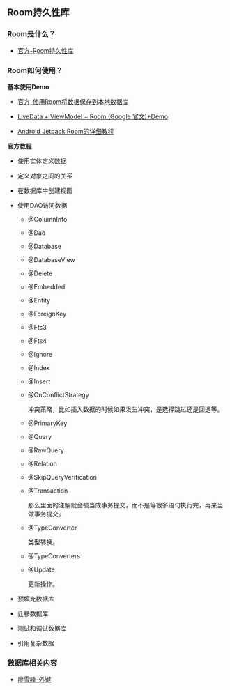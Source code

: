## Room持久性库



### **Room是什么？**

+ [官方-Room持久性库](https://developer.android.com/topic/libraries/architecture/room)



### **Room如何使用？**

**基本使用Demo**

+ [官方-使用Room将数据保存到本地数据库](https://developer.android.com/training/data-storage/room)

+ [LiveData + ViewModel + Room (Google 官文)+Demo](https://juejin.im/post/5a1f983cf265da43252913f8#comment)

+ [Android Jetpack Room的详细教程](https://juejin.im/post/5ebac942e51d454dea6fe3e9)

  

**官方教程**

+ 使用实体定义数据

+ 定义对象之间的关系

+ 在数据库中创建视图

+ 使用DAO访问数据

  + @ColumnInfo

  + @Dao

  + @Database

  + @DatabaseView

  + @Delete

  + @Embedded

  + @Entity

  + @ForeignKey

  + @Fts3

  + @Fts4

  + @Ignore

  + @Index 

  + @Insert

  + @OnConflictStrategy

    冲突策略，比如插入数据的时候如果发生冲突，是选择跳过还是回退等。

  + @PrimaryKey

  + @Query

  + @RawQuery

  + @Relation

  + @SkipQueryVerification

  + @Transaction

    那么里面的注解就会被当成事务提交，而不是等很多语句执行完，再来当做事务提交。

  + @TypeConverter

    类型转换。

  + @TypeConverters

  + @Update

    更新操作。

+ 预填充数据库

+ 迁移数据库

+ 测试和调试数据库

+ 引用复杂数据



### **数据库相关内容**

+ [廖雪峰-外键](https://www.liaoxuefeng.com/wiki/1177760294764384/1218728424164736)


